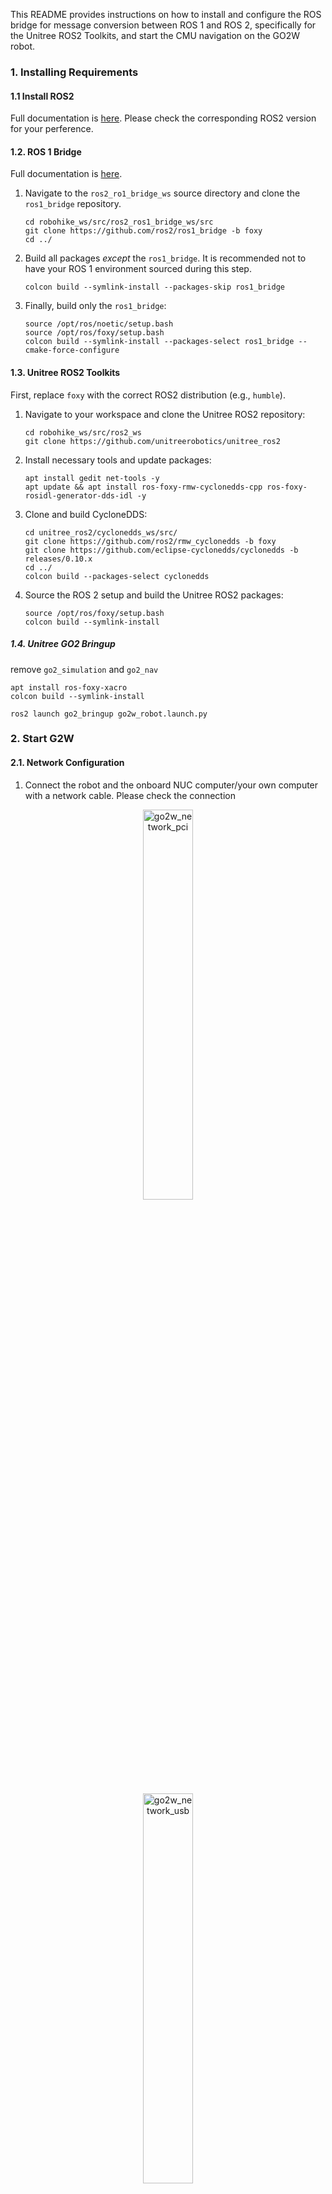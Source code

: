 This README provides instructions on how to install and configure the ROS bridge for message conversion between ROS 1 and ROS 2, specifically for the Unitree ROS2 Toolkits, and start the CMU navigation on the GO2W robot.

### 1\. Installing Requirements

#### 1.1 Install ROS2
Full documentation is [here](https://docs.ros.org/en/foxy/Installation/Ubuntu-Install-Debians.html). 
Please check the corresponding ROS2 version for your perference.

#### 1.2. ROS 1 Bridge
Full documentation is [here](https://github.com/ros2/ros1_bridge/blob/master/README.md).

1.  Navigate to the `ros2_ro1_bridge_ws` source directory and clone the `ros1_bridge` repository.

    ```shell
    cd robohike_ws/src/ros2_ros1_bridge_ws/src
    git clone https://github.com/ros2/ros1_bridge -b foxy
    cd ../
    ```

2.  Build all packages *except* the `ros1_bridge`. It is recommended not to have your ROS 1 environment sourced during this step.

    ```shell
    colcon build --symlink-install --packages-skip ros1_bridge
    ```

3.  Finally, build only the `ros1_bridge`:

    ```shell
    source /opt/ros/noetic/setup.bash
    source /opt/ros/foxy/setup.bash
    colcon build --symlink-install --packages-select ros1_bridge --cmake-force-configure
    ```

#### 1.3. Unitree ROS2 Toolkits

First, replace `foxy` with the correct ROS2 distribution (e.g., `humble`).

1.  Navigate to your workspace and clone the Unitree ROS2 repository:

    ```shell
    cd robohike_ws/src/ros2_ws
    git clone https://github.com/unitreerobotics/unitree_ros2
    ```

2.  Install necessary tools and update packages:

    ```shell
    apt install gedit net-tools -y
    apt update && apt install ros-foxy-rmw-cyclonedds-cpp ros-foxy-rosidl-generator-dds-idl -y
    ```

3.  Clone and build CycloneDDS:

    ```shell
    cd unitree_ros2/cyclonedds_ws/src/
    git clone https://github.com/ros2/rmw_cyclonedds -b foxy
    git clone https://github.com/eclipse-cyclonedds/cyclonedds -b releases/0.10.x
    cd ../
    colcon build --packages-select cyclonedds
    ```

4.  Source the ROS 2 setup and build the Unitree ROS2 packages:

    ```shell
    source /opt/ros/foxy/setup.bash
    colcon build --symlink-install
    ```

##### 1.4. Unitree GO2 Bringup

remove ```go2_simulation``` and ```go2_nav```

```
apt install ros-foxy-xacro
colcon build --symlink-install
```

```
ros2 launch go2_bringup go2w_robot.launch.py
```

### 2\. Start G2W

#### 2.1. Network Configuration

1.  Connect the robot and the onboard NUC computer/your own computer with a network cable. Please check the connection

<p align="center">
    <img src="image/go2w_network_pci.jpeg" alt="go2w_network_pci" width="40%">
</p>

<p align="center">
    <img src="image/go2w_network_usb.jpeg" alt="go2w_network_usb" width="40%">
</p>


2.  Verify the connection by pinging the robot's IP address:

    ```shell
    ping 192.168.123.99
    ```

3.  Modify the `robohike_ws/src/unitree_ros2/setup.sh` file with the following content.

    **Note:** Replace `eno2` with the name of your computer's network card.

    ```bash
    #!/bin/bash
    echo "Setup unitree ros2 environment"
    source /opt/ros/humble/setup.bash
    source robohike_ws/src/unitree_ros2/cyclonedds_ws/install/setup.bash
    export RMW_IMPLEMENTATION=rmw_cyclonedds_cpp
    export CYCLONEDDS_URI='<CycloneDDS><Domain><General><Interfaces>
                           <NetworkInterface name="eno2" priority="default" multicast="default" />
                           </Interfaces></General></Domain></CycloneDDS>'
    ```

### 3\. Setup GO2W

#### Hardware
<p align="center">
    <img src="image/go2w_hardware_setup.jpeg" alt="go2w_hardware_setup" width="50%">
</p>

<p align="center">
    <img src="image/go2w_hardware_start.jpeg" alt="go2w_hardware_start" width="50%">
</p>

#### Software
Start the VNC on the NUC computer, you can use the Remmina to remote control them.
```shell
./start_vnc.sh
```

Setup sensor drivers:
```shell
cd ~ && bash run_nuc_go2w_hd_setup.sh
```

Run the following script to start the sensor and ros1 bridge:

```shell
cd ~ && bash run_nuc_go2w_sensor_setup.sh
```

### 4\. Run the CMU Navigtion System

1. Setup cmu navigation:
   ```shell
   cd ~ && bash run_nuc_go2w_real_system.sh
   roslaunch config_launch_go2w/launch/cmu_exploration/go2w_real_system.launch use_rviz:=true
   ```
   A rviz will open and visualize message
2. Use the [Game Joystick](image/joystick_esm9013_description.png) and click the ```start``` button, you can see message in the terminal
   <p align="center">
     <img src="image/joystick_esm9013_description.png" alt="Game Joystick" width="80%">
   </p>

   ```shell
   [Navigation Control] Start Publishing Twist message.
   ```
   
   This means that your joystick is taking the control
3. Provide a waypoint and Press ```auto mode``` to let the robot autonomously move
4. [Emergency] Use the GO2W joystick to avoid any danger, and recover ```auto mode``` by pressing the ```start``` button with the game joystick.


### Report Issue
1. Complie ```ros1_bridge```: if you have encoutered this issue
```shell script
--- stderr: ros1_bridge                                          
/usr/bin/ld: libros1_bridge.so: undefined reference to `ros1_bridge::Factory<controller_manager_msgs::ControllerState_<std::allocator<void> >, controller_manager_msgs::msg::ControllerState_<std::allocator<void> > >::convert_1_to_2(controller_manager_msgs::ControllerState_<std::allocator<void> > const&, controller_manager_msgs::msg::ControllerState_<std::allocator<void> >&)'
```
Please remove ```/opt/ros/foxy/share/controller_manager_msgs``` and re-compile
```shell script
colcon build --symlink-install --packages-select ros1_bridge --cmake-force-configure
```

2. If you cannot successfully build the ros1-bridge, please reinstall the ros1 and re-complie it again
